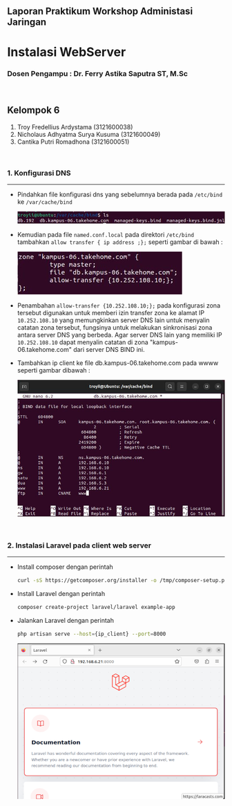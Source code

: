 ## **Laporan Praktikum Workshop Administasi Jaringan**
# **Instalasi WebServer**
### Dosen Pengampu : Dr. Ferry Astika Saputra ST, M.Sc

&nbsp;

## **Kelompok 6**
1. Troy Fredellius Ardystama (3121600038)
2. Nicholaus Adhyatma Surya Kusuma (3121600049)
3. Cantika Putri Romadhona (3121600051)

&nbsp;

### **1. Konfigurasi DNS**
---
- Pindahkan file konfigurasi dns yang sebelumnya berada pada ``/etc/bind`` ke ``/var/cache/bind``
  
  <img src="./assets/1.jpg"/>

- Kemudian pada file ``named.conf.local`` pada direktori ``/etc/bind`` tambahkan ``allow transfer { ip address ;};`` seperti gambar di bawah :

  <img src="./assets/2.jpg"/>

- Penambahan ``allow-transfer {10.252.108.10;};`` pada konfigurasi zona tersebut digunakan untuk memberi izin transfer zona ke alamat IP ``10.252.108.10`` yang memungkinkan server DNS lain untuk menyalin catatan zona tersebut, fungsinya untuk melakukan sinkronisasi zona antara server DNS yang berbeda. Agar server DNS lain yang memiliki IP ``10.252.108.10`` dapat menyalin catatan di zona "kampus-06.takehome.com" dari server DNS BIND ini.
- Tambahkan ip client ke file db.kampus-06.takehome.com pada wwww seperti gambar dibawah :

  <img src="./assets/3.jpg"/>

&nbsp;

### **2. Instalasi Laravel pada client web server**
---
- Install composer dengan perintah
  ```sh
  curl -sS https://getcomposer.org/installer -o /tmp/composer-setup.php
  ```

- Install Laravel dengan perintah
  ```sh
  composer create-project laravel/laravel example-app
  ```

- Jalankan Laravel dengan perintah
  ```sh
  php artisan serve --host={ip_client} --port=8000
  ```

  <img src="./assets/4.png"/>
